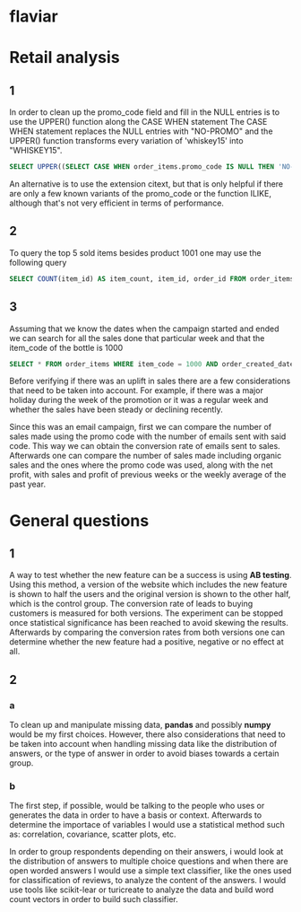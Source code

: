 # flaviar

# Retail analysis

## 1
In order to clean up the promo_code field and fill in the NULL entries is to use the UPPER() function along the CASE WHEN statement
The CASE WHEN statement replaces the NULL entries with "NO-PROMO" and the UPPER() function transforms every variation of 'whiskey15' into "WHISKEY15".

``` sql
SELECT UPPER((SELECT CASE WHEN order_items.promo_code IS NULL THEN 'NO-PROMO' ELSE promo_code END)) AS clean_promo_code, customer_id, order_id, item_id, order_created_date from order_items;
```

An alternative is to use the extension citext, but that is only helpful if there are only a few known variants of the promo_code or the function ILIKE, although that's not very efficient in terms of performance.

## 2
To query the top 5 sold items besides product 1001 one may use the following query

``` sql
SELECT COUNT(item_id) AS item_count, item_id, order_id FROM order_items WHERE item_id <> 1001 GROUP BY item_id, order_id ORDER BY item_count desc LIMIT 5;
```

## 3
Assuming that we know the dates when the campaign started and ended we can search for all the sales done that particular week and that the item_code of the bottle is 1000

``` sql
SELECT * FROM order_items WHERE item_code = 1000 AND order_created_date >= start_promo_date AND order_created_date <= end_promo_date ORDER BY promo_code;
```
Before verifying if there was an uplift in sales there are a few considerations that need to be taken into account. For example, if there was a major holiday during the week of the promotion or it was a regular week and whether the sales have been steady or declining recently.

Since this was an email campaign, first we can compare the number of sales made using the promo code with the number of emails sent with said code. This way we can obtain the conversion rate of emails sent to sales. Afterwards one can compare the number of sales made including organic sales and the ones where the promo code was used, along with the net profit, with sales and profit of previous weeks or the weekly average of the past year.

# General questions

## 1

A way to test whether the new feature can be a success is using **AB testing**. Using this method, a version of the website which includes the new feature is shown to half the users and the original version is shown to the other half, which is the control group. The conversion rate of leads to buying customers is measured for both versions. The experiment can be stopped once statistical significance has been reached to avoid skewing the results. Afterwards by comparing the conversion rates from both versions one can determine whether the new feature had a positive, negative or no effect at all.

## 2
### a

To clean up and manipulate missing data, **pandas** and possibly **numpy** would be my first choices. However, there also considerations that need to be taken into account when handling missing data like the distribution of answers, or the type of answer in order to avoid biases towards a certain group.


### b

The first step, if possible, would be talking to the people who uses or generates the data in order to have a basis or context. Afterwards to determine the importace of variables I would use a statistical method such as: correlation, covariance, scatter plots, etc.

In order to group respondents depending on their answers, i would look at the distribution of answers to multiple choice questions and when there are open worded answers I would use a simple text classifier, like the ones used for classification of reviews, to analyze the content of the answers. I would use tools like scikit-lear or turicreate to analyze the data and build word count vectors in order to build such classifier.
